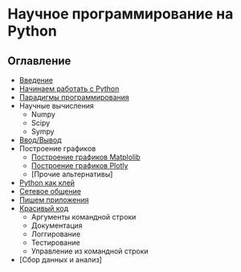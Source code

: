 # Научное программирование на Python

## Оглавление

* [Введение](Introduction.md)
* [Начинаем работать с Python](Introduction_in_Python.ipynb)
* [Парадигмы программирования](Paradigm.ipynb)
* Научные вычисления
  * Numpy
  * Scipy
  * Sympy
* [Ввод/Вывод](BaseIO.ipynb)
* Построение графиков
  * [Построение графиков Matplolib]()
  * [Построение графиков Plotly]()
  * [Прочие альтернативы]
* [Python как клей](Binding.ipynb)
* [Cетевое общение]()
* [Пишем приложения]()
* [Красивый код]()
  * Аргументы командной строки
  * Документация
  * Логгирование
  * Тестирование
  * Управление из командной строки
* [Сбор данных и анализ]